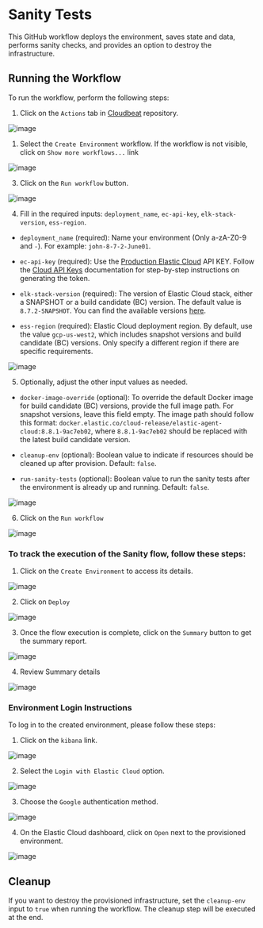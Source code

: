 # Sanity Tests

This GitHub workflow deploys the environment, saves state and data, performs sanity checks, and provides an option to destroy the infrastructure.

## Running the Workflow

To run the workflow, perform the following steps:

1. Click on the `Actions` tab in [Cloudbeat](https://github.com/elastic/cloudbeat) repository.

![image](https://github.com/elastic/cloudbeat/assets/99176494/2686668f-7be6-4b55-a37b-e37426c1a0e1)

1. Select the `Create Environment` workflow. If the workflow is not visible, click on `Show more workflows...` link

![image](https://github.com/elastic/cloudbeat/assets/99176494/f2e8ce8f-11f5-483d-b067-b24db3f58114)

3. Click on the `Run workflow` button.

![image](https://github.com/elastic/cloudbeat/assets/99176494/115fdd53-cff7-406a-bc3d-d65d5199389f)

4. Fill in the required inputs: `deployment_name`, `ec-api-key`, `elk-stack-version`, `ess-region`.

- `deployment_name` (required): Name your environment (Only a-zA-Z0-9 and `-`). For example: `john-8-7-2-June01`.

- `ec-api-key` (required): Use the [Production Elastic Cloud](https://cloud.elastic.co/home) API KEY. Follow the [Cloud API Keys](https://www.elastic.co/guide/en/cloud/current/ec-api-authentication.html) documentation for step-by-step instructions on generating the token.

- `elk-stack-version` (required): The version of Elastic Cloud stack, either a SNAPSHOT or a build candidate (BC) version. The default value is `8.7.2-SNAPSHOT`. You can find the available versions [here](https://artifacts-staging.elastic.co/dra-info/index.html).

- `ess-region` (required): Elastic Cloud deployment region. By default, use the value `gcp-us-west2`, which includes snapshot versions and build candidate (BC) versions. Only specify a different region if there are specific requirements.


![image](https://github.com/elastic/cloudbeat/assets/99176494/06d8144d-13cc-4e13-92fc-19f52ce8206b)

5. Optionally, adjust the other input values as needed.

- `docker-image-override` (optional): To override the default Docker image for build candidate (BC) versions, provide the full image path. For snapshot versions, leave this field empty. The image path should follow this format: `docker.elastic.co/cloud-release/elastic-agent-cloud:8.8.1-9ac7eb02`, where `8.8.1-9ac7eb02` should be replaced with the latest build candidate version.

- `cleanup-env` (optional): Boolean value to indicate if resources should be cleaned up after provision. Default: `false`.

- `run-sanity-tests` (optional): Boolean value to run the sanity tests after the environment is already up and running. Default: `false`.

![image](https://github.com/elastic/cloudbeat/assets/99176494/bac5004d-7cbc-4a34-8127-3acd11acc90e)

6. Click on the `Run workflow`

![image](https://github.com/elastic/cloudbeat/assets/99176494/5e5131ba-264e-4444-8879-aa612d5de778)


### To track the execution of the Sanity flow, follow these steps:

1. Click on the `Create Environment` to access its details.

![image](https://github.com/elastic/cloudbeat/assets/99176494/abe8182d-4229-41bd-8604-ed5202d23574)


2. Click on `Deploy`

![image](https://github.com/elastic/cloudbeat/assets/99176494/230743cf-02ff-40cb-9069-d747b460824c)

3. Once the flow execution is complete, click on the `Summary` button to get the summary report.

![image](https://github.com/elastic/cloudbeat/assets/99176494/7751d919-1605-4d07-9cfd-c98336051e3d)

4. Review Summary details

![image](https://github.com/elastic/cloudbeat/assets/99176494/1b41fba0-0ee5-4d37-b2f8-cdd6f632eadc)


### Environment Login Instructions

To log in to the created environment, please follow these steps:

1. Click on the `kibana` link.

![image](https://github.com/elastic/cloudbeat/assets/99176494/500351cf-6029-4bd5-bc6f-e6e046fbb73d)

2. Select the `Login with Elastic Cloud` option.

![image](https://github.com/elastic/cloudbeat/assets/99176494/c3c1521e-e997-43ce-af76-b00aa0fa353a)

3. Choose the `Google` authentication method.

![image](https://github.com/elastic/cloudbeat/assets/99176494/f5209ed8-3bd7-420e-a3d1-cffb4c3711c9)

4. On the Elastic Cloud dashboard, click on `Open` next to the provisioned environment.

![image](https://github.com/elastic/cloudbeat/assets/99176494/b2bcf5f3-d463-4d2c-8073-8ef9183c9ada)


## Cleanup

If you want to destroy the provisioned infrastructure, set the `cleanup-env` input to `true` when running the workflow. The cleanup step will be executed at the end.
